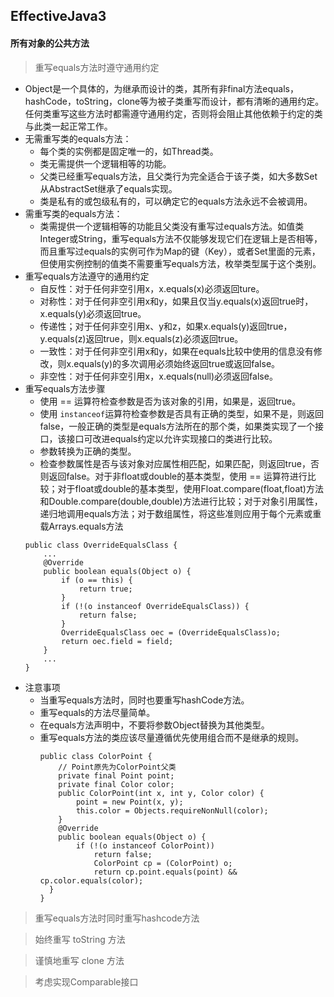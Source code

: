 ## EffectiveJava3

#### 所有对象的公共方法

> 重写equals方法时遵守通用约定
  * Object是一个具体的，为继承而设计的类，其所有非final方法equals，hashCode，toString，clone等为被子类重写而设计，都有清晰的通用约定。任何类重写这些方法时都需遵守通用约定，否则将会阻止其他依赖于约定的类与此类一起正常工作。
  * 无需重写类的equals方法：
    * 每个类的实例都是固定唯一的，如Thread类。
    * 类无需提供一个逻辑相等的功能。
    * 父类已经重写equals方法，且父类行为完全适合于该子类，如大多数Set从AbstractSet继承了equals实现。
    * 类是私有的或包级私有的，可以确定它的equals方法永远不会被调用。
  * 需重写类的equals方法：
    * 类需提供一个逻辑相等的功能且父类没有重写过equals方法。如值类Integer或String，重写equals方法不仅能够发现它们在逻辑上是否相等，而且重写过equals的实例可作为Map的键（Key），或者Set里面的元素，但使用实例控制的值类不需要重写equals方法，枚举类型属于这个类别。
  * 重写equals方法遵守的通用约定
    * 自反性：对于任何非空引用x，x.equals(x)必须返回ture。
    * 对称性：对于任何非空引用x和y，如果且仅当y.equals(x)返回true时，x.equals(y)必须返回true。
    * 传递性；对于任何非空引用x、y和z，如果x.equals(y)返回true，y.equals(z)返回true，则x.equals(z)必须返回true。
    * 一致性：对于任何非空引用x和y，如果在equals比较中使用的信息没有修改，则x.equals(y)的多次调用必须始终返回true或返回false。
    * 非空性：对于任何非空引用x，x.equals(null)必须返回false。
  * 重写equals方法步骤
    * 使用 == 运算符检查参数是否为该对象的引用，如果是，返回true。
    * 使用 ```instanceof```运算符检查参数是否具有正确的类型，如果不是，则返回false，一般正确的类型是equals方法所在的那个类，如果类实现了一个接口，该接口可改进equals约定以允许实现接口的类进行比较。
    * 参数转换为正确的类型。
    * 检查参数属性是否与该对象对应属性相匹配，如果匹配，则返回true，否则返回false。对于非float或double的基本类型，使用 == 运算符进行比较；对于float或double的基本类型，使用Float.compare(float,float)方法和Double.compare(double,double)方法进行比较；对于对象引用属性，递归地调用equals方法；对于数组属性，将这些准则应用于每个元素或重载Arrays.equals方法
    ```
    public class OverrideEqualsClass {
        ...
        @Override
        public boolean equals(Object o) {
            if (o == this) {
                return true;
            }
            if (!(o instanceof OverrideEqualsClass)) {
                return false;
            }
            OverrideEqualsClass oec = (OverrideEqualsClass)o;
            return oec.field = field;
        }
        ...
    }
    ```
  * 注意事项
    * 当重写equals方法时，同时也要重写hashCode方法。
    * 重写equals的方法尽量简单。
    * 在equals方法声明中，不要将参数Object替换为其他类型。
    * 重写equals方法的类应该尽量遵循优先使用组合而不是继承的规则。
      ```
      public class ColorPoint { 
          // Point原先为ColorPoint父类
          private final Point point; 
          private final Color color; 
          public ColorPoint(int x, int y, Color color) { 
              point = new Point(x, y); 
              this.color = Objects.requireNonNull(color); 
          }
          @Override
          public boolean equals(Object o) { 
              if (!(o instanceof ColorPoint)) 
                  return false; 
                  ColorPoint cp = (ColorPoint) o; 
                  return cp.point.equals(point) && cp.color.equals(color); 
        }
      }
      ```

> 重写equals方法时同时重写hashcode方法

> 始终重写 toString 方法

> 谨慎地重写 clone 方法

> 考虑实现Comparable接口